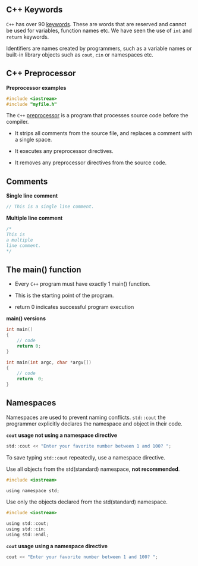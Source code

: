 ## C++ Keywords

`C++` has over 90 [keywords](https://en.cppreference.com/w/cpp/keyword). These are words that are reserved and cannot be used for variables, function names etc. We have seen the use of `int` and `return` keywords.

Identifiers are names created by programmers, such as a variable names or built-in library objects such as `cout`, `cin` or namespaces etc.

## C++ Preprocessor

**Preprocessor examples**
```c
#include <iostream>
#include "myfile.h"
```

The `C++` [preprocessor](https://en.cppreference.com/w/cpp/preprocessor) is a program that processes source code before the compiler. 

- It strips all comments from the source file, and replaces a comment with a single space.

- It executes any preprocessor directives.
- It removes any preprocessor directives from the source code.

## Comments

**Single line comment**
```c
// This is a single line comment.
```

**Multiple line comment**
```c
/* 
This is 
a multiple
line comment.
*/
```

## The main() function

- Every `C++` program must have exactly 1 main() function. 

- This is the starting point of the program.

- return 0 indicates successful program execution

**main() versions**

```c
int main()
{
    // code
    return 0;
}
```

```c
int main(int argc, char *argv[])
{
    // code
    return  0;
}
```

## Namespaces

Namespaces are used to prevent naming conflicts. `std::cout` the programmer explicitly declares the namespace and object in their code.

**`cout` usage not using a namespace directive**
```c
std::cout << "Enter your favorite number between 1 and 100? ";
```

To save typing `std::cout` repeatedly, use a namespace directive.

Use all objects from the std(standard) namespace, **not recommended**.
```c
#include <iostream>

using namespace std;
```

Use only the objects declared from the std(standard) namespace.
```c
#include <iostream>

using std::cout;
using std::cin;
using std::endl;
```

**`cout` usage using a namespace directive**
```c
cout << "Enter your favorite number between 1 and 100? ";
```
